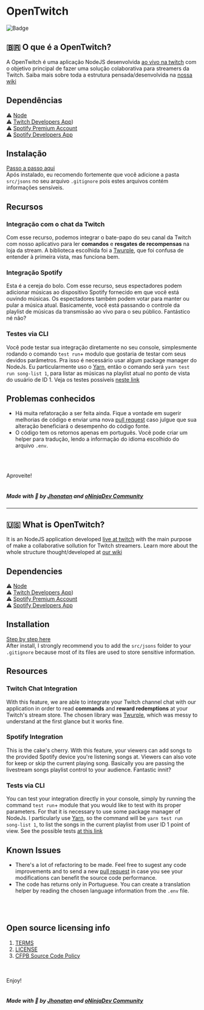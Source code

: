 # OpenTwitch

![Badge](https://img.shields.io/github/license/jhonatanjunio/opentwitch)

## 🇧🇷 O que é a OpenTwitch?

A OpenTwitch é uma aplicação NodeJS desenvolvida [ao vivo na twitch](https://twitch.tv/oninjadev) com o objetivo principal de fazer uma solução colaborativa para streamers da Twitch. Saiba mais sobre toda a estrutura pensada/desenvolvida na [nossa wiki](https://github.com/jhonatanjunio/opentwitch/wiki)

## Dependências

:warning: [Node](https://nodejs.org/en/download/)<br/>
:warning: [Twitch Developers App](https://dev.twitch.tv/console))<br/>
:warning: [Spotify Premium Account](https://www.spotify.com/us/premium/)<br/>
:warning: [Spotify Developers App](https://developer.spotify.com/dashboard/applications)<br/>

## Instalação

[Passo a passo aqui](INSTALL_PTBR.md)<br/>
Após instalado, eu recomendo fortemente que você adicione a pasta `src/jsons` no seu arquivo `.gitignore` pois estes arquivos contém informações sensíveis.

## Recursos

### Integração com o chat da Twitch

Com esse recurso, podemos integrar o bate-papo do seu canal da Twitch com nosso aplicativo para ler **comandos** e **resgates de recompensas** na loja da stream. A biblioteca escolhida foi a [Twurple](twurple.js.org/), que foi confusa de entender à primeira vista, mas funciona bem.

### Integração Spotify

Esta é a cereja do bolo. Com esse recurso, seus espectadores podem adicionar músicas ao dispositivo Spotify fornecido em que você está ouvindo músicas. Os espectadores também podem votar para manter ou pular a música atual. Basicamente, você está passando o controle da playlist de músicas da transmissão ao vivo para o seu público. Fantástico né não?

### Testes via CLI

Você pode testar sua integração diretamente no seu console, simplesmente rodando o comando `test run`+ modulo que gostaria de testar com seus devidos parâmetros. Pra isso é necessário usar algum package manager do NodeJs. Eu particularmente uso o [Yarn](https://yarnpkg.com/), então o comando será `yarn test run song-list 1`, para listar as músicas na playlist atual no ponto de vista do usuário de ID 1. Veja os testes possíveis [neste link](https://github.com/jhonatanjunio/opentwitch/wiki/Tests)

## Problemas conhecidos

- Há muita refatoração a ser feita ainda. Fique a vontade em sugerir melhorias de código e enviar uma nova [pull request](https://github.com/jhonatanjunio/opentwitch/pulls) caso julgue que sua alteração beneficiará o desempenho do código fonte.<br/>
- O código tem os retornos apenas em português. Você pode criar um helper para tradução, lendo a informação do idioma escolhido do arquivo `.env`.<br/>


<br/>
<br/>

Aproveite! <br/><br/>
##### Made with 💜 by [Jhonatan](https://github.com/jhonatanjunio) and [oNinjaDev Community](https://twitch.tv/oninjadev)

<hr/>

## 🇺🇸 What is OpenTwitch?

It is an NodeJS application developed [live at twitch](https://twitch.tv/oninjadev) with the main purpose of make a collaborative sollution for Twitch streamers. Learn more about the whole structure thought/developed at [our wiki](https://github.com/jhonatanjunio/opentwitch/wiki)

## Dependencies

:warning: [Node](https://nodejs.org/en/download/)<br/>
:warning: [Twitch Developers App](https://dev.twitch.tv/console))<br/>
:warning: [Spotify Premium Account](https://www.spotify.com/us/premium/)<br/>
:warning: [Spotify Developers App](https://developer.spotify.com/dashboard/applications)<br/>

## Installation

[Step by step here](INSTALL.md)<br/>
After install, I strongly recommend you to add the `src/jsons` folder to your `.gitignore` because most of its files are used to store sensitive information.

## Resources

### Twitch Chat Integration

With this feature, we are able to integrate your Twitch channel chat with our application in order to read **commands** and **reward redemptions** at your Twitch's stream store. The chosen library was [Twurple](twurple.js.org/), which was messy to understand at the first glance but it works fine.

### Spotify Integration

This is the cake's cherry. With this feature, your viewers can add songs to the provided Spotify device you're listening songs at. Viewers can also vote for keep or skip the current playing song. Basically you are passing the livestream songs playlist control to your audience. Fantastic innit?

### Tests via CLI

You can test your integration directly in your console, simply by running the command `test run`+ module that you would like to test with its proper parameters. For that it is necessary to use some package manager of NodeJs. I particularly use [Yarn](https://yarnpkg.com/), so the command will be `yarn test run song-list 1`, to list the songs in the current playlist from user ID 1 point of view. See the possible tests [at this link](https://github.com/jhonatanjunio/opentwitch/wiki/Tests)

## Known Issues

- There's a lot of refactoring to be made. Feel free to sugest any code improvements and to send a new [pull request](https://github.com/jhonatanjunio/opentwitch/pulls) in case you see your modifications can benefit the source code performance.<br/>
- The code has returns only in Portuguese. You can create a translation helper by reading the chosen language information from the `.env` file.<br/>
  
<br/>
<br/>

## Open source licensing info

1. [TERMS](TERMS.md)
2. [LICENSE](LICENSE)
3. [CFPB Source Code Policy](https://github.com/cfpb/source-code-policy/)

<br/><br/>
Enjoy! <br/><br/>
##### Made with 💜 by [Jhonatan](https://github.com/jhonatanjunio) and [oNinjaDev Community](https://twitch.tv/oninjadev)
